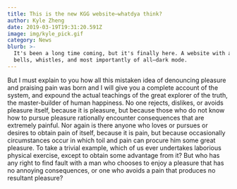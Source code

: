 ```yaml
---
title: This is the new KGG website—whatdya think?
author: Kyle Zheng
date: 2019-03-19T19:31:20.591Z
image: img/kyle_pick.gif
category: News
blurb: >-
  It's been a long time coming, but it's finally here. A website with all the
  bells, whistles, and most importantly of all—dark mode.
---
```

But I must explain to you how all this mistaken idea of denouncing pleasure and praising pain was born and I will give you a complete account of the system, and expound the actual teachings of the great explorer of the truth, the master-builder of human happiness. No one rejects, dislikes, or avoids pleasure itself, because it is pleasure, but because those who do not know how to pursue pleasure rationally encounter consequences that are extremely painful. Nor again is there anyone who loves or pursues or desires to obtain pain of itself, because it is pain, but because occasionally circumstances occur in which toil and pain can procure him some great pleasure. To take a trivial example, which of us ever undertakes laborious physical exercise, except to obtain some advantage from it? But who has any right to find fault with a man who chooses to enjoy a pleasure that has no annoying consequences, or one who avoids a pain that produces no resultant pleasure?
